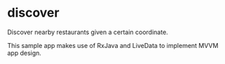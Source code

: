 # discover

Discover nearby restaurants given a certain coordinate.

This sample app makes use of RxJava and LiveData to implement MVVM app design.
